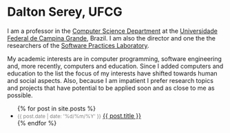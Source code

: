 # Dalton Serey, UFCG

I am a professor in the [Computer Science
Department](http://www.computacao.ufcg.edu.br) at the
[Universidade Federal de Campina Grande](http://www.ufcg.edu.br),
Brazil. I am also the director and one the the researchers of the
[Software Practices
Laboratory](http://splab.computacao.ufcg.edu.br/).

My academic interests are in computer programming, software
engineering and, more recently, computers and education. Since I
added computers and education to the list the focus of my
interests have shifted towards human and social aspects. Also,
because I am impatient I prefer research topics and projects that
have potential to be applied soon and as close to me as possible.

<ul>
  {% for post in site.posts %}
    <li>
      <small><span style="color: gray;">{{ post.date | date: '%d/%m/%Y' }}</span></small>
      <a href="{{ post.url }}">{{ post.title }}</a>
    </li>
  {% endfor %}
</ul>
